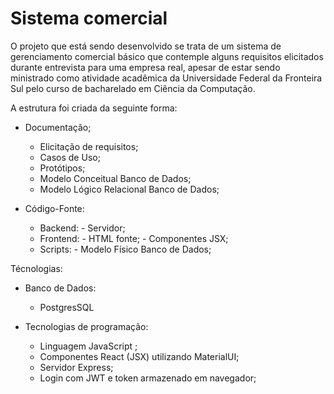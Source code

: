 # Sistema comercial

O projeto que está sendo desenvolvido se trata de um sistema de gerenciamento comercial básico que contemple alguns requisitos elicitados durante entrevista para uma empresa real, apesar de estar sendo ministrado como atividade acadêmica da Universidade Federal da Fronteira Sul pelo curso de bacharelado em Ciência da Computação.

A estrutura foi criada da seguinte forma:

- Documentação;
    - Elicitação de requisitos;
    - Casos de Uso;
    - Protótipos;
    - Modelo Conceitual Banco de Dados;
    - Modelo Lógico Relacional Banco de Dados;
      
- Código-Fonte:
    - Backend:
          - Servidor;
    - Frontend:
          - HTML fonte;
          - Componentes JSX;
    - Scripts:
          - Modelo Físico Banco de Dados;
    
Técnologias:

- Banco de Dados:
   - PostgresSQL
     
- Tecnologias de programação:
   - Linguagem JavaScript ;
   - Componentes React (JSX) utilizando MaterialUI;
   - Servidor Express;
   - Login com JWT e token armazenado em navegador;
